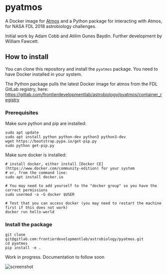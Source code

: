 # pyatmos

A Docker image for [Atmos](https://github.com/VirtualPlanetaryLaboratory/atmos) and a Python package for interacting with Atmos, for NASA FDL 2018 astrobiology challenges.

Initial work by Adam Cobb and Atilim Gunes Baydin. Further development by William Fawcett. 


## How to install

You can clone this repository and install the `pyatmos` package. You need to have Docker installed in your system.

The Python package pulls the latest Docker image for atmos from the FDL GitLab registry, here: https://gitlab.com/frontierdevelopmentlab/astrobiology/pyatmos/container_registry



### Prerequisites
Make sure python and pip are installed:

    sudo apt update
    sudo apt install python python-dev python3 python3-dev
    wget https://bootstrap.pypa.io/get-pip.py
    sudo python get-pip.py


Make sure docker is installed:
    
    # install docker, either install [Docker CE](https://www.docker.com/community-edition) for your system
    # or, from the command line:  
    sudo apt install docker.io

    # You may need to add yourself to the "docker group" so you have the correct permissions 
    sudo usermod -a -G docker $USER 

    # Test that you can access docker (you may need to restart the machine first if this does not work)
    docker run hello-world

### Install the package

```
git clone git@gitlab.com:frontierdevelopmentlab/astrobiology/pyatmos.git
cd pyatmos
pip install -e .
```



Work in progress. Documentation to follow soon

![screenshot](https://gitlab.com/frontierdevelopmentlab/astrobiology/pyatmos/raw/master/screenshot.png)

